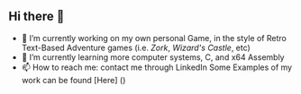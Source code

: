 ## Hi there 👋
- 🔭 I’m currently working on my own personal Game, in the style of Retro Text-Based Adventure games (i.e. *Zork*, *Wizard's Castle*, etc)
- 🌱 I’m currently learning more computer systems, C, and x64 Assembly
- 📫 How to reach me: contact me through LinkedIn
Some Examples of my work can be found [Here] ()
<!--
**joshuaLCary/joshuaLCary** is a ✨ _special_ ✨ repository because its `README.md` (this file) appears on your GitHub profile.

Here are some ideas to get you started:

- 🔭 I’m currently working on ...
- 🌱 I’m currently learning ...
- 👯 I’m looking to collaborate on ...
- 🤔 I’m looking for help with ...
- 💬 Ask me about ...
- 📫 How to reach me: ...
- 😄 Pronouns: ...
- ⚡ Fun fact: ...
-->
